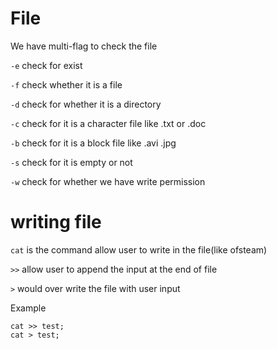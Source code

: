# File

We have multi-flag to check the file

`-e` check for exist

`-f` check whether it is a file

`-d` check for whether it is a directory

`-c` check for it is a character file like .txt or .doc

`-b` check for it is a block file like .avi .jpg

`-s` check for it is empty or not

`-w` check for whether we have write permission

# writing file

`cat` is the command allow user to write in the file(like ofsteam)

`>>` allow user to append the input at the end of file

`>` would over write the file with user input

Example
```
cat >> test;
cat > test;
```

